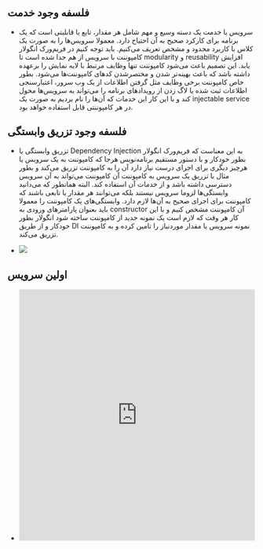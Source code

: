 ## فلسفه وجود خدمت

- سرویس یا خدمت یک دسته وسیع و مهم شامل هر مقدار، تابع یا قابلیتی است که یک برنامه برای کارکرد صحیح به آن احتیاج دارد. معمولا سرویس‌ها را به صورت یک کلاس با کاربرد محدود و مشخص تعریف می‌کنیم. باید توجه کنیم در فریم‌ورک انگولار کامپوننت با سرویس از هم جدا شده است تا modularity و reusability افزایش یابد. این تصمیم باعث می‌شود کامپوننت تنها وظایف مرتبط با لایه نمایش را برعهده داشته باشد که باعث بهینه‌تر شدن و مختصرشدن کدهای کامپوننت‌ها می‌شود. بطور خاص کامپوننت برخی وظایف مثل گرفتن اطلاعات از یک وب سرور، اعتبارسنجی اطلاعات ثبت شده یا لاگ زدن از رویدادهای برنامه را می‌تواند به سرویس‌ها محول کند و با این کار این خدمات که آن‌ها را نام بردیم به صورت یک injectable service در هر کامپوننتی قابل استفاده خواهد بود.

## فلسفه وجود تزریق وابستگی

- تزریق وابستگی یا Dependency Injection به این معناست که فریم‌ورک انگولار بطور خودکار و با دستور مستقیم برنامه‌نویس هرجا که کامپوننت به یک سرویس یا هرچیز دیگری برای اجرای درست نیاز دارد آن را به کامپوننت تزریق می‌کند و بطور مثال با تزریق یک سرویس به کامپوننت آن کامپوننت می‌تواند به آن سرویس دسترسی داشته باشد و از خدمات آن استفاده کند. البته همانطور که می‌دانید وابستگی‌ها لزوما سرویس نیستند بلکه می‌توانند هر مقدار یا تابعی باشند که کامپوننت برای اجرای صحیح به آن‌ها لازم دارد. وابستگی‌های یک کامپوننت را معمولا باید بعنوان پارامترهای ورودی به constructor آن کامپوننت مشخص کنیم و با این کار هر وقت که لازم است یک نمونه جدید از کامپوننت ساخته شود انگولار بطور خودکار و از طریق DI نمونه سرویس یا مقدار موردنیاز را تامین کرده و به کامپوننت تزریق می‌کند.

- <img class="img-fluid" src="./assets/image/ng_injector_injects.jpg" />

## اولین سرویس

- <iframe height="512" style="width: 100%;" frameborder="no" loading="lazy" allowtransparency="true" allowfullscreen="true" src="https://stackblitz.com/edit/angular-ivy-simple-injection?ctl=1&embed=1&file=src/app/message.service.ts"></iframe>

